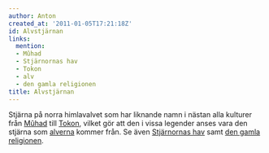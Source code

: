 ```yaml
---
author: Anton
created_at: '2011-01-05T17:21:18Z'
id: Alvstjärnan
links:
  mention:
  - Mûhad
  - Stjärnornas hav
  - Tokon
  - alv
  - den gamla religionen
title: Alvstjärnan
---
```


Stjärna på norra himlavalvet som har liknande namn i nästan alla kulturer från [Mûhad] till [Tokon],
vilket gör att den i vissa legender anses vara den stjärna som [alverna] kommer från. Se även
[Stjärnornas hav] samt [den gamla religionen].

  [Mûhad]: Mûhad
  [Tokon]: Tokon
  [alverna]: alv
  [Stjärnornas hav]: Stjärnornas_hav
  [den gamla religionen]: den_gamla_religionen
